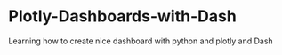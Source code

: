 # Plotly-Dashboards-with-Dash
Learning how to create nice dashboard with python and plotly and Dash
